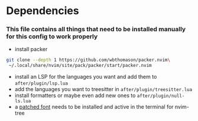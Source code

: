 # Dependencies

### This file contains all things that need to be installed manually for this config to work properly

- install packer

```sh
git clone --depth 1 https://github.com/wbthomason/packer.nvim\
 ~/.local/share/nvim/site/pack/packer/start/packer.nvim
```

- install an LSP for the languages you want and add them to `after/plugin/lsp.lua`
- add the languages you want to treesitter in `after/plugin/treesitter.lua`
- install formatters or maybe even add new ones to `after/plugin/null-ls.lua`
- a [patched font](https://www.nerdfonts.com/) needs to be installed and active in the terminal for nvim-tree
